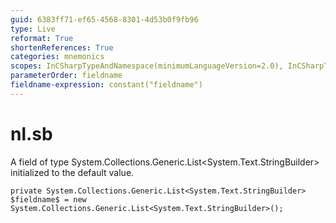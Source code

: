 ```yaml
---
guid: 6383ff71-ef65-4568-8301-4d53b0f9fb96
type: Live
reformat: True
shortenReferences: True
categories: mnemonics
scopes: InCSharpTypeAndNamespace(minimumLanguageVersion=2.0), InCSharpTypeMember(minimumLanguageVersion=2.0)
parameterOrder: fieldname
fieldname-expression: constant("fieldname")
---
```


# nl.sb

A field of type System.Collections.Generic.List<System.Text.StringBuilder> initialized to the default value.

```
private System.Collections.Generic.List<System.Text.StringBuilder> $fieldname$ = new System.Collections.Generic.List<System.Text.StringBuilder>();
```
